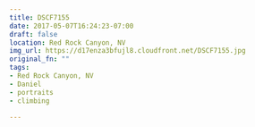 ```yaml
---
title: DSCF7155
date: 2017-05-07T16:24:23-07:00
draft: false
location: Red Rock Canyon, NV
img_url: https://d17enza3bfujl8.cloudfront.net/DSCF7155.jpg
original_fn: ""
tags:
- Red Rock Canyon, NV
- Daniel
- portraits
- climbing

---
```


